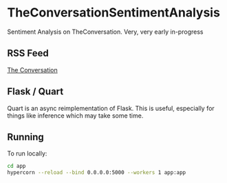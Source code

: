 # TheConversationSentimentAnalysis
Sentiment Analysis on TheConversation. Very, very early in-progress

## RSS Feed

[The Conversation](https://theconversation.com/us/feeds)

## Flask / Quart

Quart is an async reimplementation of Flask. This is useful, especially for things like inference which may take some time.

## Running

To run locally:

```sh
cd app
hypercorn --reload --bind 0.0.0.0:5000 --workers 1 app:app
```
